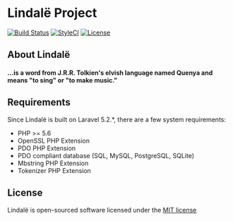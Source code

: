 # Lindalë Project

[![Build Status](https://travis-ci.org/lindelin/lindale.svg?branch=master)](https://travis-ci.org/lindelin/lindale)
[![StyleCI](https://styleci.io/repos/63577917/shield?branch=master)](https://styleci.io/repos/63577917)
[![License](https://poser.pugx.org/lindelea/lindale/license)](https://github.com/kudouyoichi/lindale/blob/master/LICENSE)


## About Lindalë
#### ...is a word from J.R.R. Tolkien's elvish language named Quenya and means "to sing" or "to make music."

## Requirements
Since Lindalë is built on Laravel 5.2.*, there are a few system requirements:

- PHP >= 5.6
- OpenSSL PHP Extension
- PDO PHP Extension
- PDO compliant database (SQL, MySQL, PostgreSQL, SQLite)
- Mbstring PHP Extension
- Tokenizer PHP Extension

## License
Lindalë is open-sourced software licensed under the [MIT license](https://github.com/kudouyoichi/lindale/blob/master/LICENSE)
